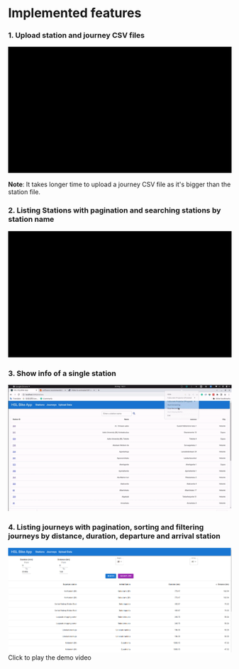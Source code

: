 # Implemented features

### 1. Upload station and journey CSV files
![](./images/upload.gif)

**Note**: It takes longer time to upload a journey CSV file as it's bigger than the station file.

### 2. Listing Stations with pagination and searching stations by station name
![](./images/station_list.gif)

### 3. Show info of a single station
![](./images/single_station.gif)


### 4. Listing journeys with pagination, sorting and filtering journeys by distance, duration, departure and arrival station
[![](./images/journey_list.png)](https://youtu.be/taNa7TWK1JE)
Click to play the demo video

